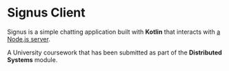 # Signus Client
Signus is a simple chatting application built with **Kotlin** that interacts with [a Node.js server](https://github.com/MasfikNET/signus-server/).

A University coursework that has been submitted as part of the **Distributed Systems** module.
